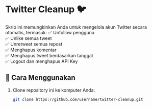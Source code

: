 # Twitter Cleanup 🐦

Skrip ini memungkinkan Anda untuk mengelola akun Twitter secara otomatis, termasuk:
✅ Unfollow pengguna  
✅ Unlike semua tweet  
✅ Unretweet semua repost  
✅ Menghapus komentar  
✅ Menghapus tweet berdasarkan tanggal  
✅ Logout dan menghapus API Key  

## 📌 Cara Menggunakan
1. Clone repository ini ke komputer Anda:
   ```sh
   git clone https://github.com/username/twitter-cleanup.git

